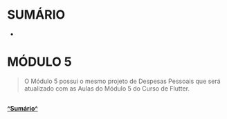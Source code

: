 # SUMÁRIO<a name='sumario'></a>
* [](#)


# MÓDULO 5
>O Módulo 5 possui o mesmo projeto de Despesas Pessoais que será atualizado com as Aulas do Módulo 5 do Curso de Flutter.

##  <a name=''></a>

#### [^Sumário^](#sumario)

